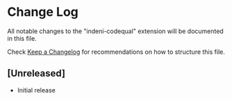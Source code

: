 # Change Log
All notable changes to the "indeni-codequal" extension will be documented in this file.

Check [Keep a Changelog](http://keepachangelog.com/) for recommendations on how to structure this file.

## [Unreleased]
- Initial release